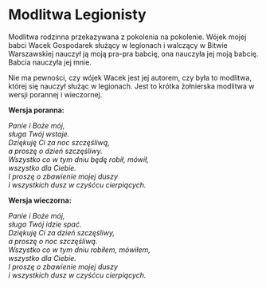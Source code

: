 # Modlitwa Legionisty
Modlitwa rodzinna przekazywana z pokolenia na pokolenie. Wójek mojej babci Wacek Gospodarek służący w legionach i walczący w Bitwie Warszawskiej nauczył ją moją pra-pra babcię, ona nauczyła jej moją babcię. Babcia nauczyła jej mnie.

Nie ma pewności, czy wójek Wacek jest jej autorem, czy była to modlitwa, której się nauczył służąc w legionach. Jest to krótka żołnierska modlitwa w wersji porannej i wieczornej.


**Wersja poranna:**

*Panie i Boże mój,  
sługa Twój wstaje.  
Dziękuję Ci za noc szczęśliwą,  
a proszę o dzień szczęśliwy.  
Wszystko co w tym dniu będę robił, mówił,  
wszystko dla Ciebie.  
I proszę o zbawienie mojej duszy  
i wszystkich dusz w czyśćcu cierpiących.*  

**Wersja wieczorna:**

*Panie i Boże mój,  
sługa Twój idzie spać.  
Dziękuję Ci za dzień szczęśliwy,  
a proszę o noc szczęśliwą.  
Wszystko co w tym dniu robiłem, mówiłem,  
wszystko dla Ciebie.  
I proszę o zbawienie mojej duszy  
i wszystkich dusz w czyśćcu cierpiących.*  
